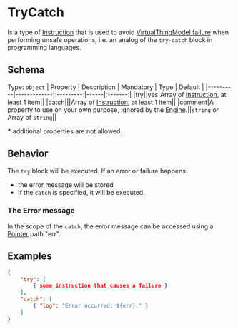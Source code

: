 # TryCatch
Is a type of [Instruction] that is used to avoid [VirtualThingModel failure][failure] when performing unsafe operations, i.e. an analog of the `try-catch` block in programming languages.

## Schema

Type: `object`
| Property | Description | Mandatory | Type | Default |
|----------|-------------|:---------:|------|:-------:|
|try||yes|Array of [Instruction], at least 1 item||
|catch|||Array of [Instruction], at least 1 item||
|comment|A property to use on your own purpose, ignored by the [Engine].||`string` or Array of `string`||

**\*** additional properties are not allowed.

## Behavior

The `try` block will be executed. If an error or failure happens:
- the error message will be stored
- if the `catch` is specified, it will be executed.

### The Error message
In the scope of the `catch`, the error message can be accessed using a [Pointer] path "err".

## Examples
```JSON
{
    "try": [
        { some instruction that causes a failure }
    ],
    "catch": [
        { "log": "Error occurred: ${err}." }
    ]
}
```

[Engine]: ../Definitions.md#virtual-thing-engine-and-engine

[Instruction]: Instruction.md

[failure]: ../main_components/VirtualThingModel.md#Failure

[Pointer]: ../helper_components/Pointer.md
